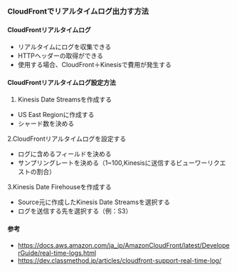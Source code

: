 ### CloudFrontでリアルタイムログ出力す方法

#### CloudFrontリアルタイムログ
- リアルタイムにログを収集できる
- HTTPヘッダーの取得ができる
- 使用する場合、CloudFront＋Kinesisで費用が発生する

#### CloudFrontリアルタイムログ設定方法
1. Kinesis Date Streamsを作成する
  - US East Regionに作成する
  - シャード数を決める

2.CloudFrontリアルタイムログを設定する
  - ログに含めるフィールドを決める
  - サンプリングレートを決める（1~100,Kinesisに送信するビューワーリクエストの割合）

3.Kinesis Date Firehouseを作成する
  - Source元に作成したKinesis Date Streamsを選択する
  - ログを送信する先を選択する（例：S3）

#### 参考
- https://docs.aws.amazon.com/ja_jp/AmazonCloudFront/latest/DeveloperGuide/real-time-logs.html
- https://dev.classmethod.jp/articles/cloudfront-support-real-time-log/

